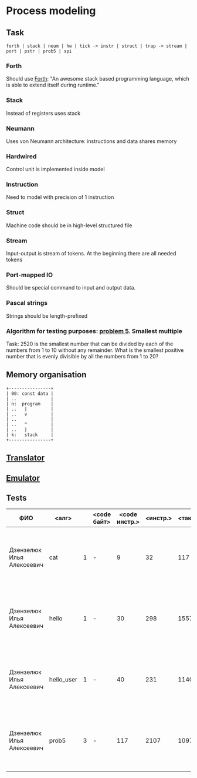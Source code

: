 # Process modeling

## Task

`forth | stack | neum | hw | tick -> instr | struct | trap -> stream | port | pstr | prob5 | spi`

### Forth

Should use [Forth](https://forth-standard.org/): "An awesome stack based programming language, which is able to extend itself during runtime."

### Stack

Instead of registers uses stack

### Neumann

Uses von Neumann architecture: instructions and data shares memory

### Hardwired

Control unit is implemented inside model

### Instruction

Need to model with precision of 1 instruction

### Struct

Machine code should be in high-level structured file

### Stream

Input-output is stream of tokens. At the beginning there are all needed tokens

### Port-mapped IO

Should be special command to input and output data.

### Pascal strings

Strings should be length-prefixed

### Algorithm for testing purposes: [problem 5](https://projecteuler.net/problem=5). Smallest multiple

Task:
2520 is the smallest number that can be divided by each of the numbers from 1 to 10 without any remainder.
What is the smallest positive number that is evenly divisible by all the numbers from 1 to 20?

## Memory organisation

```
+----------------+
| 00: const data |
| ..             |
| n:  program    |
| ..   |         |
| ..   v         |
| ..             |
| ..   ^         |
| ..   |         |
| k:   stack     |
+----------------+
```


## [Translator](translator.md)

## [Emulator](emulator.md)

## Tests


| ФИО                       | <алг>      | <LoC> | <code байт> | <code инстр.> | <инстр.> | <такт.> | <вариант>                                                                                   |
|---------------------------|------------|-------|-------------|---------------|----------|---------|---------------------------------------------------------------------------------------------|
| Дзензелюк Илья Алексеевич | cat        | 1     | -           | 9             | 32       | 117     | `forth \| stack \| neum \| hw \| instr \| struct \| stream \| port \| pstr \| prob5 \| spi` |   
| Дзензелюк Илья Алексеевич | hello      | 1     | -           | 30            | 298      | 1557    | `forth \| stack \| neum \| hw \| instr \| struct \| stream \| port \| pstr \| prob5 \| spi` |   
| Дзензелюк Илья Алексеевич | hello_user | 1     | -           | 40            | 231      | 1140    | `forth \| stack \| neum \| hw \| instr \| struct \| stream \| port \| pstr \| prob5 \| spi` |   
| Дзензелюк Илья Алексеевич | prob5      | 3     | -           | 117           | 2107     | 10979   | `forth \| stack \| neum \| hw \| instr \| struct \| stream \| port \| pstr \| prob5 \| spi` |
